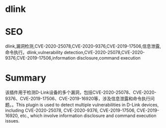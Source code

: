 # dlink
# SEO
dlink,漏洞检测,CVE-2020-25078,CVE-2020-9376,CVE-2019-17506,信息泄露,命令执行。dlink,vulnerability detection,CVE-2020-25078,CVE-2020-9376,CVE-2019-17506,information disclosure,command execution
# Summary
该插件用于检测D-Link设备的多个漏洞，包括CVE-2020-25078、CVE-2020-9376、CVE-2019-17506、CVE-2019-16920等，涉及信息泄露和命令执行问题。。This plugin is used to detect multiple vulnerabilities in D-Link devices, including CVE-2020-25078, CVE-2020-9376, CVE-2019-17506, CVE-2019-16920, etc., which involve information disclosure and command execution issues.
